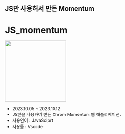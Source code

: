 ## JS만 사용해서 만든 Momentum​
# JS_momentum
<img src="https://github.com/Lospel/JS_momentum/assets/115764991/ec713b75-dd09-46a0-9c12-e2bcc34248b4" width="200" height="200">

+ 2023.10.05 ~ 2023.10.12​
+ JS만을 사용하여 만든 Chrom Momentum 웹 애플리케이션.
+ 사용언어 : JavaSciprt
+ 사용툴 : Vscode
